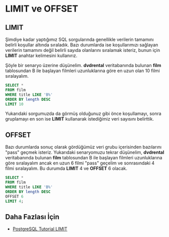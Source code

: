 LIMIT ve OFFSET
======

## LIMIT

Şimdiye kadar yaptığımız SQL sorgularında genellikle verilerin tamamını belirli koşullar altında sıraladık. Bazı durumlarda ise koşullarımızı sağlayan
verilerin tamamını değil belirli sayıda olanlarını sıralamak isteriz, bunun için **LIMIT** anahtar kelimesini kullanırız.

Şöyle bir senaryo üzerine düşünelim. **dvdrental** veritabanında bulunan **film** tablosundan B ile başlayan filmleri uzunluklarına göre en uzun olan 10 filmi sıralayalım.

```SQL
SELECT *
FROM film
WHERE title LIKE 'B%'
ORDER BY length DESC
LIMIT 10
```
Yukarıdaki sorgumuzda da görmüş olduğunuz gibi önce koşullamayı, sonra gruplamayı en son ise **LIMIT** kullanarak istediğimiz veri sayısını belirttik.

## OFFSET

Bazı durumlarda sonuç olarak gördüğümüz veri grubu içerisinden bazılarını "pass" geçmek isteriz. Yukarıdaki senaryomuzu tekrar düşünelim, **dvdrental** 
veritabanında bulunan **film** tablosundan B ile başlayan filmleri uzunluklarına göre sıralayalım ancak en uzun 6 filmi "pass" geçelim ve sonrasındaki
4 filmi sıralayalım. Bu durumda **LIMIT** 4 ve **OFFSET** 6 olacak.

```SQL
SELECT *
FROM film
WHERE title LIKE 'B%'
ORDER BY length DESC
OFFSET 6
LIMIT 4;
```


## Daha Fazlası İçin
- [PostgreSQL Tutorial LIMIT](https://www.postgresqltutorial.com/postgresql-limit/)




